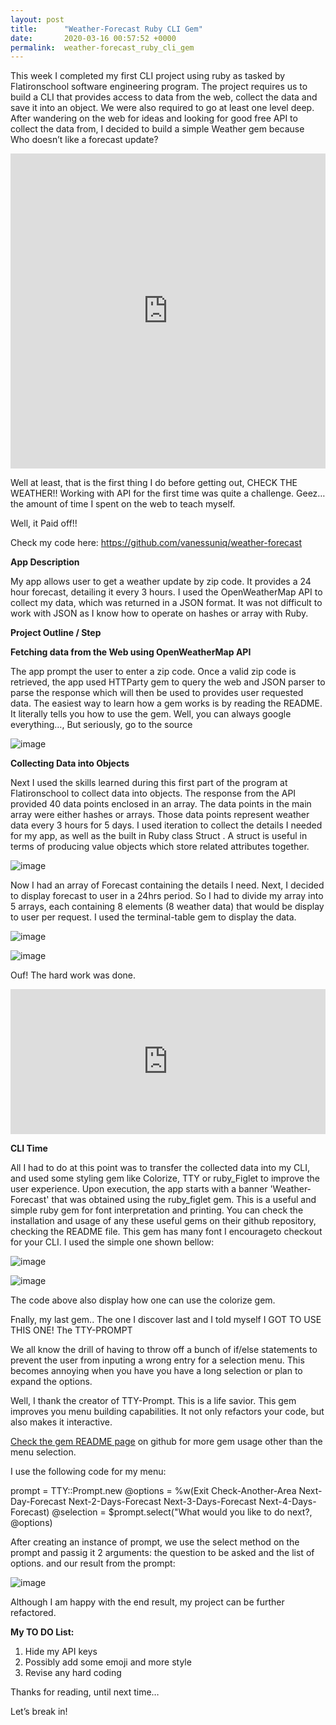 ```yaml
---
layout: post
title:      "Weather-Forecast Ruby CLI Gem"
date:       2020-03-16 00:57:52 +0000
permalink:  weather-forecast_ruby_cli_gem
---
```


This week I completed my first CLI project using ruby as tasked by Flatironschool software engineering program. The project requires us to build a CLI that provides access to data from the web, collect the data and save it into an object. We were also required to go at least one level deep.
After wandering on the web for ideas and looking for good free API to collect the data from, I decided to build a simple Weather gem because Who doesn’t like a forecast update?

<div style="width:100%;height:0;padding-bottom:100%;position:relative;"><iframe src="https://giphy.com/embed/RMefA2gSRVtC5P2XVN" width="100%" height="100%" style="position:absolute" frameBorder="0" class="giphy-embed" allowFullScreen></iframe></div><p><a href="https://giphy.com/gifs/wdr-denken-glanzundnatur-glanznatur-RMefA2gSRVtC5P2XVN"></a></p>

Well at least, that is the first thing I do before getting out, CHECK THE WEATHER!!
Working with API for the first time was quite a challenge. Geez… the amount of time I spent on the web to teach myself.

Well, it Paid off!!

Check my code here: https://github.com/vanessuniq/weather-forecast

**App Description**

My app allows user to get a weather update by zip code. It provides a 24 hour forecast, detailing it every 3 hours. I used the OpenWeatherMap API to collect my data, which was returned in a JSON format. It was not difficult to work with JSON as I know how to operate on hashes or array with Ruby.

**Project Outline / Step**

**Fetching data from the Web using OpenWeatherMap API**

The app prompt the user to enter a zip code. Once a valid zip code is retrieved, the app used HTTParty gem to query the web and JSON parser to parse the response which will then be used to provides user requested data. The easiest way to learn how a gem works is by reading the README. It literally tells you how to use the gem. Well, you can always google everything…, But seriously, go to the source
 
 ![image](https://user-images.githubusercontent.com/46642178/76722865-c4196d00-671b-11ea-963c-66073eef4c61.png)

**Collecting Data into Objects**

Next I used the skills learned during this first part of the program at Flatironschool to collect data into objects. The response from the API provided 40 data points enclosed in an array. The data points in the main array were either hashes or arrays. Those data points represent weather data every 3 hours for 5 days.  I used iteration to collect the details I needed for my app, as well as the built in Ruby class Struct . A struct is useful in terms of producing value objects which store related attributes together. 
 
![image](https://user-images.githubusercontent.com/46642178/76723090-7a7d5200-671c-11ea-9c67-a36afdaeb71b.png)

Now I had an array of Forecast containing the details I need. 
Next, I decided to display forecast to user in a 24hrs period. So I had to divide my array into 5 arrays, each containing 8 elements (8 weather data) that would be display to user per request. I used the terminal-table gem to display the data.

 
![image](https://user-images.githubusercontent.com/46642178/76723170-c4fece80-671c-11ea-9758-75e1d8120e80.png)


![image](https://user-images.githubusercontent.com/46642178/76723718-9c77d400-671e-11ea-9f8e-ca6ca1d9a891.png)

 
Ouf! The hard work was done. 

<div style="width:100%;height:0;padding-bottom:46%;position:relative;"><iframe src="https://giphy.com/embed/3ohzdIuqJoo8QdKlnW" width="100%" height="100%" style="position:absolute" frameBorder="0" class="giphy-embed" allowFullScreen></iframe></div><p><a href="https://giphy.com/gifs/reactionseditor-yes-awesome-3ohzdIuqJoo8QdKlnW"></a></p>

**CLI Time**

All I had to do at this point was to transfer the collected data into my CLI, and used some styling gem like Colorize, TTY or ruby_Figlet  to improve the user experience. 
Upon execution, the app starts with a banner 'Weather-Forecast' that was obtained using the ruby_figlet gem. This is a useful and simple ruby gem for font interpretation and printing. You can check the installation and usage of any these useful gems on their github repository, checking the README file.  This gem has many font I encourageto checkout for your CLI. I used the simple one shown bellow:

![image](https://user-images.githubusercontent.com/46642178/76725595-1743ed80-6725-11ea-9a88-5706cd099784.png)

![image](https://user-images.githubusercontent.com/46642178/76725452-a0a6f000-6724-11ea-96ac-31270b0db09e.png)

The code above also display how one can use the colorize gem.

Fnally, my last gem.. The one I discover last and I told myself I GOT TO USE THIS ONE! The TTY-PROMPT

We all know the drill of having to throw off a bunch of if/else statements to prevent the user from inputing a wrong entry for a selection menu. This becomes annoying when you have you have a long selection or plan to expand the options.

Well, I thank the creator of TTY-Prompt. This is a life savior. This gem improves you menu building capabilities. It not only refactors your code, but also makes it interactive.

<a href="https://github.com/piotrmurach/tty-prompt/blob/master/README.md#261-choices" target="_BLANK">Check the gem README page</a> on github for more gem usage other than the menu selection.

I use the following code for my menu:

prompt = TTY::Prompt.new
@options = %w(Exit Check-Another-Area Next-Day-Forecast Next-2-Days-Forecast Next-3-Days-Forecast Next-4-Days-Forecast)</strong></h5>
@selection = $prompt.select("What would you like to do next?, @options)

  After creating an instance of prompt, we use the select method on the prompt and passig it 2 arguments: the question to be asked and the list of options. and our result from the prompt: 
  
  ![image](https://user-images.githubusercontent.com/46642178/76728350-d8199a80-672c-11ea-96b2-c559d00f7157.png)
  

Although I am happy with the end result, my project can be further refactored.  

**My TO DO List:**

1.	Hide my API keys
2.	Possibly add some emoji and more style
3.	Revise any hard coding

Thanks for reading, until next time…

Let’s break in!

